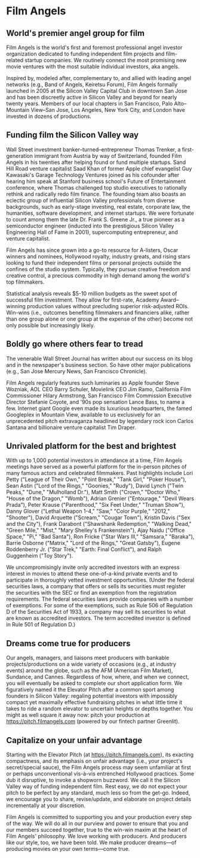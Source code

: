 # Film Angels 

## World's premier angel group for film 

Film Angels is the world's first and foremost professional angel investor organization dedicated to funding independent film projects and film-related startup companies. We routinely connect the most promising new movie ventures with the most suitable individual investors, aka angels. 

Inspired by, modeled after, complementary to, and allied with leading angel networks (e.g., Band of Angels, Keiretsu Forum), Film Angels formally launched in 2005 at the Silicon Valley Capital Club in downtown San Jose and has been discreetly active in Silicon Valley and beyond for nearly twenty years. Members of our local chapters in San Francisco, Palo Alto–Mountain View–San Jose, Los Angeles, New York City, and London have invested in dozens of productions. 

## Funding film the Silicon Valley way 

Wall Street investment banker–turned–entrepreneur Thomas Trenker, a first-generation immigrant from Austria by way of Switzerland, founded Film Angels in his twenties after helping found or fund multiple startups. Sand Hill Road venture capitalist Saad Khan of former Apple chief evangelist Guy Kawasaki's Garage Technology Ventures joined as his cofounder after hearing him speak at Stanford business school's Future of Entertainment conference, where Thomas challenged top studio executives to rationally rethink and radically redo film finance. The founding team also boasts an eclectic group of influential Silicon Valley professionals from diverse backgrounds, such as early-stage investing, real estate, corporate law, the humanities, software development, and internet startups. We were fortunate to count among them the late Dr. Frank S. Greene Jr., a true pioneer as a semiconductor engineer (inducted into the prestigious Silicon Valley Engineering Hall of Fame in 2001), supercomputing entrepreneur, and venture capitalist. 

Film Angels has since grown into a go-to resource for A-listers, Oscar winners and nominees, Hollywood royalty, industry greats, and rising stars looking to fund their independent films or personal projects outside the confines of the studio system. Typically, they pursue creative freedom and creative control, a precious commodity in high demand among the world's top filmmakers. 

Statistical analysis reveals $5-10 million budgets as the sweet spot of successful film investment. They allow for first-rate, Academy Award–winning production values without precluding superior risk-adjusted ROIs. Win-wins (i.e., outcomes benefiting filmmakers and financiers alike, rather than one group alone or one group at the expense of the other) become not only possible but increasingly likely. 

## Boldly go where others fear to tread 

The venerable Wall Street Journal has written about our success on its blog and in the newspaper's business section. So have other major publications (e.g., San Jose Mercury News, San Francisco Chronicle).                          

Film Angels regularly features such luminaries as Apple founder Steve Wozniak, AOL CEO Barry Schuler, Movielink CEO Jim Ramo, California Film Commissioner Hilary Armstrong, San Francisco Film Commission Executive Director Stefanie Coyote, and '90s pop sensation Lance Bass, to name a few. Internet giant Google even made its luxurious headquarters, the famed Googleplex in Mountain View, available to us exclusively for an unprecedented pitch extravaganza headlined by legendary rock icon Carlos Santana and billionaire venture capitalist Tim Draper. 

## Unrivaled platform for the best and brightest 

With up to 1,000 potential investors in attendance at a time, Film Angels meetings have served as a powerful platform for the in-person pitches of many famous actors and celebrated filmmakers. Past highlights include Lori Petty ("League of Their Own," "Point Break," "Tank Girl," "Poker House"), Sean Astin ("Lord of the Rings," "Goonies," "Rudy"), David Lynch ("Twin Peaks," "Dune," "Mulholland Dr."), Matt Smith ("Crown," "Doctor Who," "House of the Dragon," "Womb"), Adrian Grenier ("Entourage," "Devil Wears Prada"), Peter Krause ("Parenthood," "Six Feet Under," "Truman Show"), Danny Glover ("Lethal Weapon 1-4," "Saw," "Color Purple," "2012," "Shooter"), David Arquette ("Scream," "Cougar Town"), Kristin Davis ("Sex and the City"), Frank Darabont ("Shawshank Redemption," "Walking Dead," "Green Mile," "Mist," "Mary Shelley's Frankenstein"), Ajay Naidu ("Office Space," "Pi," "Bad Santa"), Ron Fricke ("Star Wars III," "Samsara," "Baraka"), Barrie Osborne ("Matrix," "Lord of the Rings," "Great Gatsby"), Eugene Roddenberry Jr. ("Star Trek," "Earth: Final Conflict"), and Ralph Guggenheim ("Toy Story"). 

We uncompromisingly invite only accredited investors with an express interest in movies to attend these one-of-a-kind private events and to participate in thoroughly vetted investment opportunities. (Under the federal securities laws, a company that offers or sells its securities must register the securities with the SEC or find an exemption from the registration requirements. The federal securities laws provide companies with a number of exemptions. For some of the exemptions, such as Rule 506 of Regulation D of the Securities Act of 1933, a company may sell its securities to what are known as accredited investors. The term accredited investor is defined in Rule 501 of Regulation D.) 

## Dreams come true for producers 

Our angels, managers, and liaisons meet producers with bankable projects/productions on a wide variety of occasions (e.g., at industry events) around the globe, such as the AFM (American Film Market), Sundance, and Cannes. Regardless of how, where, and when we connect, you will eventually be asked to complete our short application form. We figuratively named it the Elevator Pitch after a common sport among founders in Silicon Valley: regaling potential investors with impossibly compact yet maximally effective fundraising pitches in what little time it takes to ride a random elevator to uncertain heights or depths together. You might as well square it away now: pitch your production at https://pitch.filmangels.com (powered by our fintech partner Greenlit). 

## Capitalize on your unfair advantage 

Starting with the Elevator Pitch (at https://pitch.filmangels.com), its exacting compactness, and its emphasis on unfair advantage (i.e., your project's secret/special sauce), the Film Angels process may seem unfamiliar at first or perhaps unconventional vis-à-vis entrenched Hollywood practices. Some dub it disruptive, to invoke a shopworn buzzword. We call it the Silicon Valley way of funding independent film. Rest easy, we do not expect your pitch to be perfect by any standard, much less so from the get-go. Indeed, we encourage you to share, revise/update, and elaborate on project details incrementally at your discretion. 

Film Angels is committed to supporting you and your production every step of the way. We will do all in our purview and power to ensure that you and our members succeed together, true to the win-win maxim at the heart of Film Angels' philosophy. We love working with producers. And producers like our style, too, we have been told. We make producer dreams—of producing movies on your own terms—come true. 
